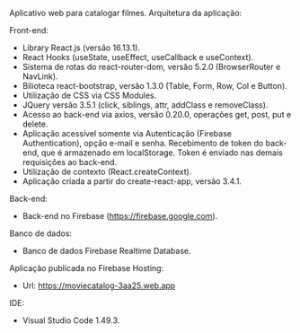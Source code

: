 Aplicativo web para catalogar filmes. Arquitetura da aplicação:

Front-end:
  - Library React.js (versão 16.13.1).
  - React Hooks (useState, useEffect, useCallback e useContext).
  - Sistema de rotas do react-router-dom, versão 5.2.0 (BrowserRouter e NavLink).
  - Bilioteca react-bootstrap, versão 1.3.0 (Table, Form, Row, Col e Button).
  - Utilização de CSS via CSS Modules.
  - JQuery versão 3.5.1 (click, siblings, attr, addClass e removeClass).
  - Acesso ao back-end via axios, versão 0.20.0, operações get, post, put e delete.
  - Aplicação acessível somente via Autenticação (Firebase Authentication), opção e-mail e senha. Recebimento de token do back-end, que é armazenado em localStorage. Token é enviado nas demais requisições ao back-end.
  - Utilização de contexto (React.createContext).
  - Aplicação criada a partir do create-react-app, versão 3.4.1.
  
Back-end:
  - Back-end no Firebase (https://firebase.google.com).

Banco de dados:
  - Banco de dados Firebase Realtime Database.

Aplicação publicada no Firebase Hosting:
  - Url: https://moviecatalog-3aa25.web.app

IDE:
  - Visual Studio Code 1.49.3.